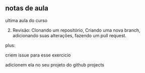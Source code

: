 ## notas de aula

ultima aula do curso

2) Revisão: Clonando um repositório, Criando uma nova branch, adicionando suas alterações, fazendo um pull request. 

plus:

criem issue para esse exercicio

adicionem ela  no seu projeto do github projects


